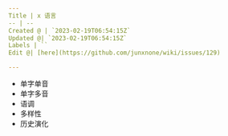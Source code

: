 ```yaml
---
Title | x 语言
-- | --
Created @ | `2023-02-19T06:54:15Z`
Updated @| `2023-02-19T06:54:15Z`
Labels | ``
Edit @| [here](https://github.com/junxnone/wiki/issues/129)

---
```

- 单字单音
- 单字多音
- 语调
- 多样性
- 历史演化
